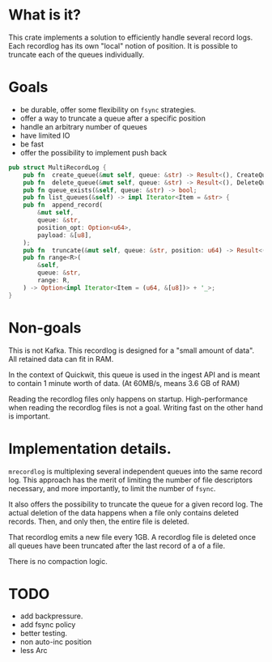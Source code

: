 # What is it?

This crate implements a solution to efficiently handle several record logs.
Each recordlog has its own "local" notion of position.
It is possible to truncate each of the queues individually.

# Goals

- be durable, offer some flexibility on `fsync` strategies.
- offer a way to truncate a queue after a specific position
- handle an arbitrary number of queues
- have limited IO
- be fast
- offer the possibility to implement push back

```rust
pub struct MultiRecordLog {
    pub fn  create_queue(&mut self, queue: &str) -> Result<(), CreateQueueError>;
    pub fn  delete_queue(&mut self, queue: &str) -> Result<(), DeleteQueueError>;
    pub fn queue_exists(&self, queue: &str) -> bool;
    pub fn list_queues(&self) -> impl Iterator<Item = &str> {
    pub fn  append_record(
        &mut self,
        queue: &str,
        position_opt: Option<u64>,
        payload: &[u8],
    );
    pub fn  truncate(&mut self, queue: &str, position: u64) -> Result<(), TruncateError>;
    pub fn range<R>(
        &self,
        queue: &str,
        range: R,
    ) -> Option<impl Iterator<Item = (u64, &[u8])> + '_>;
}
```

# Non-goals

This is not Kafka. This recordlog is designed for a "small amount of data".
All retained data can fit in RAM.

In the context of Quickwit, this queue is used in the ingest API and is meant to contain
1 minute worth of data. (At 60MB/s, means 3.6 GB of RAM)

Reading the recordlog files only happens on startup.
High-performance when reading the recordlog files is not a goal.
Writing fast on the other hand is important.

# Implementation details.

`mrecordlog` is multiplexing several independent queues into the same record log.
This approach has the merit of limiting the number of file descriptors necessary,
and more importantly, to limit the number of `fsync`.

It also offers the possibility to truncate the queue for a given record log.
The actual deletion of the data happens when a file only contains deleted records.
Then, and only then, the entire file is deleted.

That recordlog emits a new file every 1GB.
A recordlog file is deleted once all queues have been truncated after the
last record of a  of a file.

There is no compaction logic.

# TODO

- add backpressure.
- add fsync policy
- better testing.
- non auto-inc position
- less Arc
